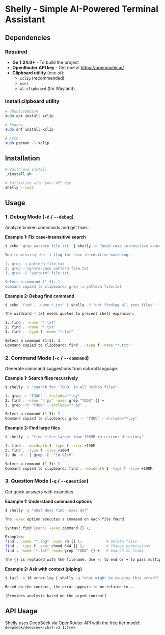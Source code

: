 # Shelly - Simple AI-Powered Terminal Assistant

## Dependencies

### Required
- **Go 1.24.0+** - To build the project
- **OpenRouter API key** - Get one at https://openrouter.ai/
- **Clipboard utility** (one of):
  - `xclip` (recommended)
  - `xsel`
  - `wl-clipboard` (for Wayland)

### Install clipboard utility

```bash
# Ubuntu/Debian
sudo apt install xclip

# Fedora
sudo dnf install xclip

# Arch
sudo pacman -S xclip
```

## Installation

```bash
# Build and install
./install.sh

# Initialize with your API key
shelly --init
```

## Usage

### 1. Debug Mode (`-d` / `--debug`)

Analyze broken commands and get fixes.

**Example 1: Fix case-insensitive search**
```bash
$ echo 'grep pattern file.txt' | shelly -d "need case-insensitive search"

You're missing the -i flag for case-insensitive matching.

1. grep -i pattern file.txt
2. grep --ignore-case pattern file.txt
3. grep -i "pattern" file.txt

Select a command (1-3): 1
Command copied to clipboard: grep -i pattern file.txt
```

**Example 2: Debug find command**
```bash
$ echo 'find . -name *.txt' | shelly -d "not finding all text files"

The wildcard *.txt needs quotes to prevent shell expansion.

1. find . -name "*.txt"
2. find . -name '*.txt'
3. find . -type f -name "*.txt"

Select a command (1-3): 3
Command copied to clipboard: find . -type f -name "*.txt"
```

### 2. Command Mode (`-c` / `--command`)

Generate command suggestions from natural language.

**Example 1: Search files recursively**
```bash
$ shelly -c "search for 'TODO' in all Python files"

1. grep -r "TODO" --include="*.py"
2. find . -name "*.py" -exec grep "TODO" {} +
3. grep -rn "TODO" --include="*.py" .

Select a command (1-3): 1
Command copied to clipboard: grep -r "TODO" --include="*.py"
```

**Example 2: Find large files**
```bash
$ shelly -c "find files larger than 100MB in current directory"

1. find . -maxdepth 1 -type f -size +100M
2. find . -type f -size +100M
3. du -h . | grep -E '^[0-9]+M'

Select a command (1-3): 1
Command copied to clipboard: find . -maxdepth 1 -type f -size +100M
```

### 3. Question Mode (`-q` / `--question`)

Get quick answers with examples.

**Example 1: Understand command options**
```bash
$ shelly -q "what does find -exec do?"

The -exec option executes a command on each file found.

Syntax: find [path] -exec command {} \;

Examples:
find . -name "*.log" -exec rm {} \;           # Delete files
find . -type f -exec chmod 644 {} \;          # Change permissions
find . -name "*.txt" -exec grep "TODO" {} +   # Search in files

The {} is replaced with the filename. Use \; to end or + to pass multiple files at once.
```

**Example 2: Ask with context (piping)**
```bash
$ tail -n 10 error.log | shelly -q "what might be causing this error?"

Based on the context, the error appears to be related to...

[Provides analysis based on the piped content]
```

## API Usage

Shelly uses DeepSeek via OpenRouter API with the free tier model: `deepseek/deepseek-chat-v3.1:free`
